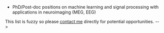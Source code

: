 <!-- title: Positions
sortorder: 4
category: positions

<!-- - Engineer to work on [scikit-learn](http://scikit-learn.org) -->
<!-- - Engineer to work on [MNE](http://martinos.org/mne) -->
- PhD/Post-doc positions on machine learning and signal processing with applications in neuroimaging (MEG, EEG)

This list is fuzzy so please [contact me](mailto:alexandre.gramfort@inria.fr) directly for potential opportunities. -->

